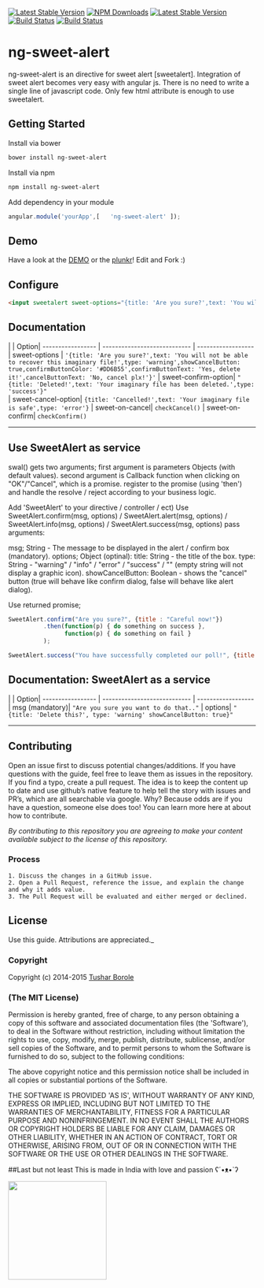 [![Latest Stable Version](https://img.shields.io/npm/v/ng-sweet-alert.svg?style=flat-square)](https://www.npmjs.com/package/ng-sweet-alert)
[![NPM Downloads](https://img.shields.io/npm/dm/ng-sweet-alert.svg?style=flat-square)](https://www.npmjs.com/package/ng-sweet-alert)
[![Latest Stable Version](https://img.shields.io/bower/v/ng-sweet-alert.svg?style=flat-square)](http://bower.io/search/?q=ng-sweet-alert)
[![Build Status](https://img.shields.io/github/forks/tushariscoolster/ng-sweet-alert.svg?style=flat-square)](https://github.com/tushariscoolster/ng-sweet-alert)
[![Build Status](https://img.shields.io/github/stars/tushariscoolster/ng-sweet-alert.svg?style=flat-square)](https://github.com/tushariscoolster/ng-sweet-alert)


# ng-sweet-alert

ng-sweet-alert is an directive for sweet alert [sweetalert]. Integration of sweet alert becomes very easy with angular js. There is no need to write a single line of javascript code. Only few html attribute is enough to use sweetalert.

## Getting Started

Install via bower

```sh
bower install ng-sweet-alert
```

Install via npm

```sh
npm install ng-sweet-alert
```

Add dependency in your module

```javascript
angular.module('yourApp',[   'ng-sweet-alert' ]); 
```

## Demo

Have a look at the [DEMO](http://tushariscoolster.github.io/ng-sweet-alert) or the [plunkr](http://plnkr.co/edit/OBhogm1ZfaGKN466Dijv?p=preview)! Edit and Fork :)


## Configure

```html
<input sweetalert sweet-options="{title: 'Are you sure?',text: 'You will not be able to recover this imaginary file!',type: 'warning',showCancelButton: true,confirmButtonColor: '#DD6B55',confirmButtonText: 'Yes, delete it!',cancelButtonText: 'No, cancel plx!'}" sweet-confirm-option="{title: 'Deleted!',text: 'Your imaginary file has been deleted.',type: 'success'}" sweet-cancel-option="{title: 'Cancelled!',text: 'Your imaginary file is safe',type: 'error'}" type="submit" name="login-submit" sweet-on-cancel="checkCancel()" sweet-on-confirm="checkConfirm()" id="login-submit" tabindex="4" class="form-control btn btn-login" value="Log In">
```

## Documentation


|                  | Option| 
 ----------------- | ---------------------------- | ------------------
| sweet-options | `'{title: 'Are you sure?',text: 'You will not be able to recover this imaginary file!',type: 'warning',showCancelButton: true,confirmButtonColor: '#DD6B55',confirmButtonText: 'Yes, delete it!',cancelButtonText: 'No, cancel plx!'}'` 
| sweet-confirm-option| `"{title: 'Deleted!',text: 'Your imaginary file has been deleted.',type: 'success'}"`            
| sweet-cancel-option| `{title: 'Cancelled!',text: 'Your imaginary file is safe',type: 'error'}` 
| sweet-on-cancel| `checkCancel()` 
| sweet-on-confirm| `checkConfirm()` 


----------

## Use SweetAlert as service
  
  swal() gets two arguments;
  first argument is parameters Objects (with default values).
  second argument is Callback function when clicking on "OK"/"Cancel", which is a promise.
  register to the promise (using 'then') and handle the resolve / reject according to your business logic.
  
  Add 'SweetAlert' to your directive / controller / ect)
  Use SweetAlert.confirm(msg, options) / SweetAlert.alert(msg, options) / SweetAlert.info(msg, options) / SweetAlert.success(msg, options)
  pass arguments:
  
  msg; String - The message to be displayed in the alert / confirm box (mandatory).
  options; Object (optinal):
    title: String - the title of the box.
    type: String - "warning" / "info" / "error" / "success" / "" (empty string will not display a graphic icon).
    showCancelButton: Boolean - shows the "cancel" button (true will behave like confirm dialog, false will behave like alert dialog).
  
  Use returned promise;
  
  ```javascript
  SweetAlert.confirm("Are you sure?", {title : "Careful now!"})
            .then(function(p) { do something on success },
                  function(p) { do something on fail }
            );
  
  SweetAlert.success("You have successfully completed our poll!", {title: "Good job!"});
```


## Documentation: SweetAlert as a service 


|                  | Option| 
 ----------------- | ---------------------------- | ------------------
| msg (mandatory)| `"Are you sure you want to do that.."` 
| options| `"{title: 'Delete this?', type: 'warning' showCancelButton: true}"`            


----------

## Contributing

Open an issue first to discuss potential changes/additions. If you have questions with the guide, feel free to leave them as issues in the repository. If you find a typo, create a pull request. The idea is to keep the content up to date and use github’s native feature to help tell the story with issues and PR’s, which are all searchable via google. Why? Because odds are if you have a question, someone else does too! You can learn more here at about how to contribute.

*By contributing to this repository you are agreeing to make your content available subject to the license of this repository.*

### Process
    1. Discuss the changes in a GitHub issue.
    2. Open a Pull Request, reference the issue, and explain the change and why it adds value.
    3. The Pull Request will be evaluated and either merged or declined.

## License

 Use this guide. Attributions are appreciated._

### Copyright

Copyright (c) 2014-2015 [Tushar Borole](http://www.tusharborole.com)

### (The MIT License)
Permission is hereby granted, free of charge, to any person obtaining
a copy of this software and associated documentation files (the
'Software'), to deal in the Software without restriction, including
without limitation the rights to use, copy, modify, merge, publish,
distribute, sublicense, and/or sell copies of the Software, and to
permit persons to whom the Software is furnished to do so, subject to
the following conditions:

The above copyright notice and this permission notice shall be
included in all copies or substantial portions of the Software.

THE SOFTWARE IS PROVIDED 'AS IS', WITHOUT WARRANTY OF ANY KIND,
EXPRESS OR IMPLIED, INCLUDING BUT NOT LIMITED TO THE WARRANTIES OF
MERCHANTABILITY, FITNESS FOR A PARTICULAR PURPOSE AND NONINFRINGEMENT.
IN NO EVENT SHALL THE AUTHORS OR COPYRIGHT HOLDERS BE LIABLE FOR ANY
CLAIM, DAMAGES OR OTHER LIABILITY, WHETHER IN AN ACTION OF CONTRACT,
TORT OR OTHERWISE, ARISING FROM, OUT OF OR IN CONNECTION WITH THE
SOFTWARE OR THE USE OR OTHER DEALINGS IN THE SOFTWARE.

##Last but not least
This is made in India with love and passion  ʕ´•ᴥ•`ʔ

<a href="../../" target="_blank"><img src="http://lonamowers-hrd.appspot.com/images/made_india.jpg" height="200"></a>

